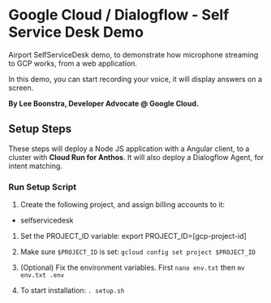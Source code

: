 # Google Cloud / Dialogflow - Self Service Desk Demo

Airport SelfServiceDesk demo, to demonstrate how microphone streaming to GCP works, from a web application.

In this demo, you can start recording your voice, it will display answers on a screen.

**By Lee Boonstra, Developer Advocate @ Google Cloud.**

## Setup Steps

These steps will deploy a Node JS application with a Angular client, to a cluster with **Cloud Run for Anthos**.
It will also deploy a Dialogflow Agent, for intent matching.

### Run Setup Script

1. Create the following project, and assign billing accounts to it:

  - selfservicedesk

1. Set the PROJECT_ID variable: export PROJECT_ID=[gcp-project-id]
   
1. Make sure `$PROJECT_ID` is set: `gcloud config set project $PROJECT_ID`

1. (Optional) Fix the environment variables. First `nano env.txt` then `mv env.txt .env`

1. To start installation: `. setup.sh`



